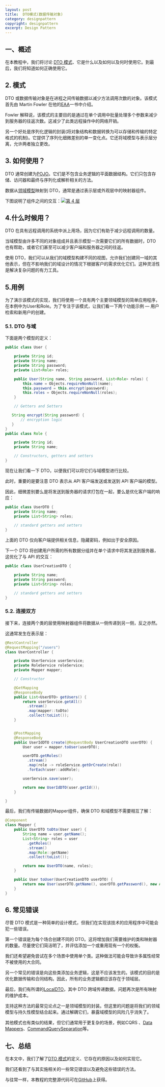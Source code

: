 ```yaml
---
layout: post
title:  DTO模式(数据传输对象)
category: designpattern
copyright: designpattern
excerpt: Design Pattern
---
```


## 一、概述

在本教程中，我们将讨论 [DTO 模式](https://martinfowler.com/eaaCatalog/dataTransferObject.html)、它是什么以及如何以及何时使用它。到最后，我们将知道如何正确使用它。

## 2. 模式

DTO 或数据传输对象是在进程之间传输数据以减少方法调用次数的对象。该模式首先由 Martin Fowler 在他的[EAA](https://martinfowler.com/books/eaa.html)一书中介绍。

Fowler 解释说，该模式的主要目的是通过在单个调用中批量处理多个参数来减少到服务器的往返次数。这减少了此类远程操作中的网络开销。

另一个好处是序列化逻辑的封装(将对象结构和数据转换为可以存储和传输的特定格式的机制)。它提供了序列化细微差别的单一变化点。它还将域模型与表示层分离，允许两者独立更改。

## 3. 如何使用？

DTO 通常创建为[POJO](https://www.baeldung.com/java-pojo-class)。它们是不包含业务逻辑的平面数据结构。它们只包含存储、访问器和最终与序列化或解析相关的方法。

数据从[领域模型](https://martinfowler.com/eaaCatalog/domainModel.html)映射到 DTO，通常是通过表示层或外观层中的映射器组件。

下图说明了组件之间的交互：[![第 4 层](https://www.baeldung.com/wp-content/uploads/2021/08/layers-4.svg)](https://www.baeldung.com/wp-content/uploads/2021/08/layers-4.svg)

## 4.什么时候用？

DTO 在具有远程调用的系统中派上用场，因为它们有助于减少远程调用的数量。

当域模型由许多不同的对象组成并且表示模型一次需要它们的所有数据时，DTO 也有帮助，或者它们甚至可以减少客户端和服务器之间的往返。

使用 DTO，我们可以从我们的域模型构建不同的视图，允许我们创建同一域的其他表示，但在不影响我们的域设计的情况下根据客户的需求优化它们。这种灵活性是解决复杂问题的有力工具。

## 5.用例

为了演示该模式的实现，我们将使用一个具有两个主要领域模型的简单应用程序，在本例中为User和Role。为了专注于该模式，让我们看一下两个功能示例 — 用户检索和新用户的创建。

### 5.1. DTO 与域

下面是两个模型的定义：

```java
public class User {

    private String id;
    private String name;
    private String password;
    private List<Role> roles;

    public User(String name, String password, List<Role> roles) {
        this.name = Objects.requireNonNull(name);
        this.password = this.encrypt(password);
        this.roles = Objects.requireNonNull(roles);
    }

    // Getters and Setters

   String encrypt(String password) {
       // encryption logic
   }
}
public class Role {

    private String id;
    private String name;

    // Constructors, getters and setters
}
```

现在让我们看一下 DTO，以便我们可以将它们与域模型进行比较。

此时，重要的是要注意 DTO 表示从 API 客户端发送或发送到 API 客户端的模型。

因此，细微差别要么是将发送到服务器的请求打包在一起，要么是优化客户端的响应：

```java
public class UserDTO {
    private String name;
    private List<String> roles;
    
    // standard getters and setters
}
```

上面的 DTO 仅向客户端提供相关信息，隐藏密码，例如出于安全原因。

下一个 DTO 将创建用户所需的所有数据分组并在单个请求中将其发送到服务器，这优化了与 API 的交互：

```java
public class UserCreationDTO {

    private String name;
    private String password;
    private List<String> roles;

    // standard getters and setters
}
```

### 5.2. 连接双方

接下来，连接两个类的层使用映射器组件将数据从一侧传递到另一侧，反之亦然。

这通常发生在表示层：

```java
@RestController
@RequestMapping("/users")
class UserController {

    private UserService userService;
    private RoleService roleService;
    private Mapper mapper;

    // Constructor

    @GetMapping
    @ResponseBody
    public List<UserDTO> getUsers() {
        return userService.getAll()
          .stream()
          .map(mapper::toDto)
          .collect(toList());
    }


    @PostMapping
    @ResponseBody
    public UserIdDTO create(@RequestBody UserCreationDTO userDTO) {
        User user = mapper.toUser(userDTO);

        userDTO.getRoles()
          .stream()
          .map(role -> roleService.getOrCreate(role))
          .forEach(user::addRole);

        userService.save(user);

        return new UserIdDTO(user.getId());
    }

}

```

最后，我们有传输数据的Mapper组件，确保 DTO 和域模型不需要相互了解：

```java
@Component
class Mapper {
    public UserDTO toDto(User user) {
        String name = user.getName();
        List<String> roles = user
          .getRoles()
          .stream()
          .map(Role::getName)
          .collect(toList());

        return new UserDTO(name, roles);
    }

    public User toUser(UserCreationDTO userDTO) {
        return new User(userDTO.getName(), userDTO.getPassword(), new ArrayList<>());
    }
}
```

## 6. 常见错误

尽管 DTO 模式是一种简单的设计模式，但我们在实现该技术的应用程序中可能会犯一些错误。

第一个错误是为每个场合创建不同的 DTO。这将增加我们需要维护的类和映射器的数量。尽量使它们简洁明了，并评估添加一个或重用现有一个的权衡。

我们还希望避免尝试在多个场景中使用单个类。这种做法可能会导致许多属性经常不被使用的大合同。

另一个常见的错误是向这些类添加业务逻辑，这是不应该发生的。该模式的目的是优化数据传输和合同结构。因此，所有的业务逻辑都应该存在于领域层。

最后，我们有所谓的[LocalDTO](https://martinfowler.com/bliki/LocalDTO.html)，其中 DTO 跨域传递数据。问题再次是所有映射的维护成本。

支持这种方法的最常见论点之一是领域模型的封装。但这里的问题是将我们的领域模型与持久性模型结合起来。通过解耦它们，暴露域模型的风险几乎消失了。

其他模式也有类似的结果，但它们通常用于更复杂的场景，例如CQRS 、[Data ](https://martinfowler.com/eaaCatalog/dataMapper.html)[Mappers](https://cqrs.files.wordpress.com/2010/11/cqrs_documents.pdf)、[CommandQuerySeparation](https://martinfowler.com/bliki/CommandQuerySeparation.html)等。

## 七、总结

在本文中，我们了解了[DTO 模式](https://martinfowler.com/eaaCatalog/dataTransferObject.html)的定义、它存在的原因以及如何实现它。

我们还看到了与其实施相关的一些常见错误以及避免这些错误的方法。

与往常一样，本教程的完整源代码可在[GitHub](https://github.com/tuyucheng7/taketoday-tutorial4j/tree/master/design-patterns-modules)上获得。